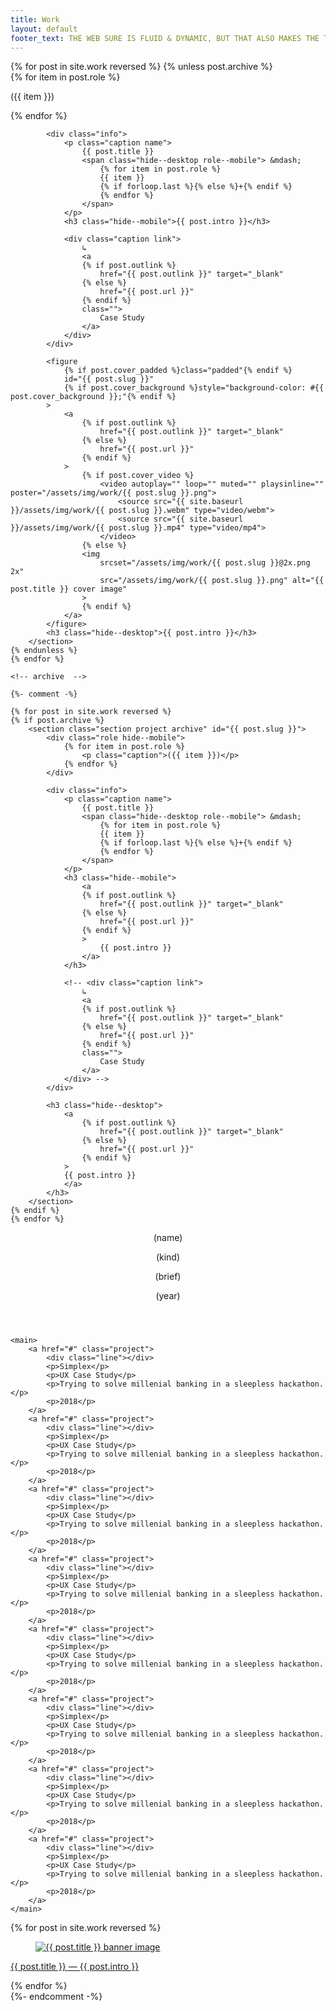 ```yaml
---
title: Work
layout: default
footer_text: THE WEB SURE IS FLUID & DYNAMIC, BUT THAT ALSO MAKES THE THINGS IT HOLDS EPHEMERAL.
---
```


<section class="projects">
    {% for post in site.work reversed %}
    {% unless post.archive %}
        <section class="section project" id="{{ post.slug }}">
            <div class="role hide--mobile">
                {% for item in post.role %}
                    <p class="caption">({{ item }})</p>
                {% endfor %}
            </div>

            <div class="info">
                <p class="caption name">
                    {{ post.title }}
                    <span class="hide--desktop role--mobile"> &mdash;
                        {% for item in post.role %}
                        {{ item }}
                        {% if forloop.last %}{% else %}+{% endif %}
                        {% endfor %}
                    </span>
                </p>
                <h3 class="hide--mobile">{{ post.intro }}</h3>

                <div class="caption link">
                    ↳ 
                    <a 
                    {% if post.outlink %}
                        href="{{ post.outlink }}" target="_blank"
                    {% else %}
                        href="{{ post.url }}"
                    {% endif %}
                    class="">
                        Case Study
                    </a>
                </div>
            </div>

            <figure 
                {% if post.cover_padded %}class="padded"{% endif %} 
                id="{{ post.slug }}"
                {% if post.cover_background %}style="background-color: #{{ post.cover_background }};"{% endif %}
            >
                <a 
                    {% if post.outlink %}
                        href="{{ post.outlink }}" target="_blank"
                    {% else %}
                        href="{{ post.url }}"
                    {% endif %}
                >
                    {% if post.cover_video %}
                        <video autoplay="" loop="" muted="" playsinline="" poster="/assets/img/work/{{ post.slug }}.png">
                            <source src="{{ site.baseurl }}/assets/img/work/{{ post.slug }}.webm" type="video/webm">	
                            <source src="{{ site.baseurl }}/assets/img/work/{{ post.slug }}.mp4" type="video/mp4">	
                        </video>
                    {% else %}
                    <img 
                        srcset="/assets/img/work/{{ post.slug }}@2x.png 2x"    
                        src="/assets/img/work/{{ post.slug }}.png" alt="{{ post.title }} cover image"
                    >
                    {% endif %}
                </a>
            </figure>
            <h3 class="hide--desktop">{{ post.intro }}</h3>
        </section>
    {% endunless %}
    {% endfor %}

    <!-- archive  -->

    {%- comment -%}

    {% for post in site.work reversed %}
    {% if post.archive %}
        <section class="section project archive" id="{{ post.slug }}">
            <div class="role hide--mobile">
                {% for item in post.role %}
                    <p class="caption">({{ item }})</p>
                {% endfor %}
            </div>

            <div class="info">
                <p class="caption name">
                    {{ post.title }}
                    <span class="hide--desktop role--mobile"> &mdash;
                        {% for item in post.role %}
                        {{ item }}
                        {% if forloop.last %}{% else %}+{% endif %}
                        {% endfor %}
                    </span>
                </p>
                <h3 class="hide--mobile">
                    <a 
                    {% if post.outlink %}
                        href="{{ post.outlink }}" target="_blank"
                    {% else %}
                        href="{{ post.url }}"
                    {% endif %}
                    >
                        {{ post.intro }}
                    </a>
                </h3>

                <!-- <div class="caption link">
                    ↳ 
                    <a 
                    {% if post.outlink %}
                        href="{{ post.outlink }}" target="_blank"
                    {% else %}
                        href="{{ post.url }}"
                    {% endif %}
                    class="">
                        Case Study
                    </a>
                </div> -->
            </div>

            <h3 class="hide--desktop">
                <a 
                    {% if post.outlink %}
                        href="{{ post.outlink }}" target="_blank"
                    {% else %}
                        href="{{ post.url }}"
                    {% endif %}
                >
                {{ post.intro }}
                </a>
            </h3>
        </section>
    {% endif %}
    {% endfor %}
</section>

<section class="section work__archive">
    <header>
        <p class="caption">(name)</p>
        <p class="caption">(kind)</p>
        <p class="caption">(brief)</p>
        <p class="caption">(year)</p>
    </header>

    <main>
        <a href="#" class="project">
            <div class="line"></div>
            <p>Simplex</p>
            <p>UX Case Study</p>
            <p>Trying to solve millenial banking in a sleepless hackathon.</p>
            <p>2018</p>
        </a>
        <a href="#" class="project">
            <div class="line"></div>
            <p>Simplex</p>
            <p>UX Case Study</p>
            <p>Trying to solve millenial banking in a sleepless hackathon.</p>
            <p>2018</p>
        </a>
        <a href="#" class="project">
            <div class="line"></div>
            <p>Simplex</p>
            <p>UX Case Study</p>
            <p>Trying to solve millenial banking in a sleepless hackathon.</p>
            <p>2018</p>
        </a>
        <a href="#" class="project">
            <div class="line"></div>
            <p>Simplex</p>
            <p>UX Case Study</p>
            <p>Trying to solve millenial banking in a sleepless hackathon.</p>
            <p>2018</p>
        </a>
        <a href="#" class="project">
            <div class="line"></div>
            <p>Simplex</p>
            <p>UX Case Study</p>
            <p>Trying to solve millenial banking in a sleepless hackathon.</p>
            <p>2018</p>
        </a>
        <a href="#" class="project">
            <div class="line"></div>
            <p>Simplex</p>
            <p>UX Case Study</p>
            <p>Trying to solve millenial banking in a sleepless hackathon.</p>
            <p>2018</p>
        </a>
        <a href="#" class="project">
            <div class="line"></div>
            <p>Simplex</p>
            <p>UX Case Study</p>
            <p>Trying to solve millenial banking in a sleepless hackathon.</p>
            <p>2018</p>
        </a>
        <a href="#" class="project">
            <div class="line"></div>
            <p>Simplex</p>
            <p>UX Case Study</p>
            <p>Trying to solve millenial banking in a sleepless hackathon.</p>
            <p>2018</p>
        </a>
    </main>

</section>

 <section class="section work__gallery">
    {% for post in site.work reversed %}
        <div class="project" id="{{ post.slug }}">
            <a href="{{ post.url }}" class="project__thumb">
                <figure>
                    <img src="{{ site.baseurl }}/assets/img/work/{{ post.banner_image }}" alt="{{ post.title }} banner image">
                </figure>
            </a>
            <p class="project__meta">
                <a href="{{ post.url }}">
                    <span class="caption project__meta__title">
                        {{ post.title }}
                    </span> &mdash;
                    <span class="project__meta__intro">
                        {{ post.intro }}
                    </span>
                </a>
            </p>
        </div>   
    {% endfor %}
</section> {%- endcomment -%}